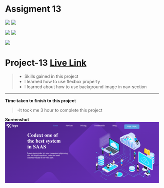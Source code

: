 # Assigment 13
![](https://img.shields.io/badge/Full%20stack--Js%20%20bootcamp-Ineuron%20-yellowgreen)
![](https://img.shields.io/badge/Hitesh%20choudhary-LCO-orange)

![](https://img.shields.io/badge/HTML-CSS-lightgrey)
![](https://img.shields.io/badge/LIVE--CLASS-PROJECT--1-yellowgreen)

![](https://img.shields.io/badge/Rishu%20srivastava-BCA-orange)

# **Project-13** [Live Link](https://ineuronproject-13.netlify.app/)
>- Skills gained in this project
 >- I learned how to use flexbox property
 >- I learned about how to use background image in nav-section
 
 ***
 **Time taken to finish to this project**
 
 >-It took me 3 hour to complete this project 

 **Screenshot**
 ![](./screenshot/project-13.png)
 